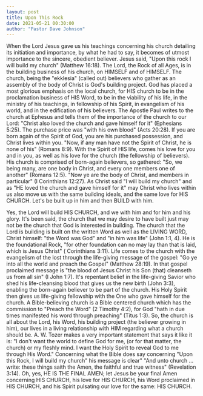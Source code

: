 ```yaml
---
layout: post
title: Upon This Rock
date: 2021-05-21 00:30:00
author: "Pastor Dave Johnson"
---
```


When the Lord Jesus gave us his teachings concerning his church detailing its initiation and importance, by what he had to say, it becomes of utmost importance to the sincere, obedient believer.  Jesus said, "Upon this rock I will build my church" (Matthew 16:18).  The Lord, the Rock of all Ages, is in the building business of his church, on HIMSELF and of HIMSELF.   The church, being the "ekklesia" (called out) believers who gather as an assembly of the body of Christ is God's building project.  God has placed a most glorious emphasis on the local church, for HIS church to be in the proclamation business of HIS Word, to be in the viability of his life, in the ministry of his teachings, in fellowship of his Spirit, in evangelism of his world, and in the edification of his believers.  The Apostle Paul writes to the church at Ephesus and tells them of the importance of the church to our Lord: "Christ also loved the church and gave himself for it" (Ephesians 5:25).  The purchase price was "with his own blood" (Acts 20:28).  If you are born again of the Spirit of God, you are his purchased possession, and Christ lives within you.  "Now, if any man have not the Spirit of Christ, he is none of his" (Romans 8:9).  With the Spirit of HIS life, comes his love for you and in you, as well as his love for the church  (the fellowship of believers).  His church is comprised of born-again believers, so gathered: "So, we being many, are one body in Christ, and every one members one of another" (Romans 12:5).  "Now ye are the body of Christ, and members in particular" (I Corinthians 12:27).  As Christ said "I will build my church" and as "HE loved the church and gave himself for it" may Christ who lives within us also move us with the same building ideals, and the same love for HIS CHURCH.  Let's be built up in him and then BUILD with him.

Yes, the Lord will build HIS CHURCH, and we with him and for him and his glory.  It's been said, the church that we may desire to have built just may not be the church that God is interested in building.  The church that the Lord is building is built on the written Word as well as the LIVING WORD, Christ himself: "the Word was God" and "in him was life"  (John 1:1, 4).  He is the foundational Rock, "for other foundation can no may lay than that is laid, which is Jesus Christ" ( Corinthians 3:11).   Life comes to the church with the evangelism of the lost through the life-giving message of the gospel: "Go ye into all the world and preach the Gospel" (Matthew 28:19).  In that gospel proclaimed message is "the blood of Jesus Christ his Son (that) cleanseth us from all sin" (I John 1:7).  It's repentant belief in the life-giving Savior who shed his life-cleansing blood that gives us the new birth (John 3:3), enabling the born-again believer to be part of the church.  His Holy Spirit then gives us life-giving fellowship with the One who gave himself for the church.  A Bible-believing church is a Bible centered church which has the commission to "Preach the Word" (2 Timothy 4:2), for God "hath in due times manifested his word through preaching" (Titus 1:3).    So, the church is all about the Lord, his Word, his building project (the believer growing in him), our lives in a living relationship with HIM regarding what a church should be.   A. W. Tozer makes a very important statement that says it like it is: "I don't want the world to define God for me, (or for that matter, the church) or my fleshly mind.  I want the Holy Spirit to reveal God to me through His Word."  Concerning what the Bible does say concerning "Upon this Rock, I will build my church" his message is clear" "And unto church ... write: these things saith the Amen, the faithful and true witness" (Revelation 3:14).  Oh, yes, HE IS THE FINAL AMEN; let Jesus be your final Amen concerning HIS CHURCH, his love for HIS CHURCH, his Word proclaimed in HIS CHURCH, and his Spirit pulsating our love for the same: HIS CHURCH.
